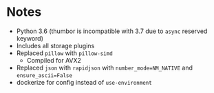 # Notes
* Python 3.6 (thumbor is incompatible with 3.7 due to `async` reserved keyword)
* Includes all storage plugins
* Replaced `pillow` with `pillow-simd`
  * Compiled for AVX2
* Replaced `json` with `rapidjson` with `number_mode=NM_NATIVE` and `ensure_ascii=False`
* dockerize for config instead of `use-environment`
